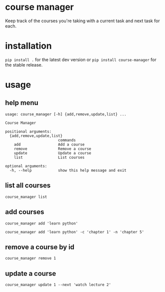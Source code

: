 # course manager

Keep track of the courses you're taking with a current task and next task
for each.

# installation
`pip install .` for the latest dev version or `pip install course-manager` for
the stable release.

# usage

## help menu
```
usage: course_manager [-h] {add,remove,update,list} ...

Course Manager

positional arguments:
  {add,remove,update,list}
                        commands
    add                 Add a course
    remove              Remove a course
    update              Update a course
    list                List courses

optional arguments:
  -h, --help            show this help message and exit
```

## list all courses
`course_manager list`

## add courses
`course_manager add 'learn python'`

`course_manager add 'learn python' -c 'chapter 1' -n 'chapter 5'`

## remove a course by id
`course_manager remove 1`

## update a course
`course_manager update 1 --next 'watch lecture 2'`
